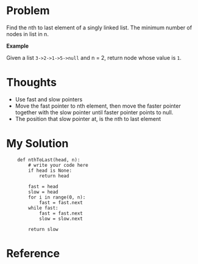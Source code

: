 # Problem

Find the nth to last element of a singly linked list.
The minimum number of nodes in list in n.

**Example**

Given a list ```3->2->1->5->null``` and n = 2, return node whose value is ```1```. 

# Thoughts

- Use fast and slow pointers
- Move the fast pointer to nth element, then move the faster pointer together with the slow pointer until faster pointer points to null.
- The position that slow pointer at, is the nth to last element

# My Solution

```
    def nthToLast(head, n):
        # write your code here
        if head is None:
            return head
        
        fast = head
        slow = head
        for i in range(0, n):
            fast = fast.next
        while fast:
            fast = fast.next
            slow = slow.next
        
        return slow
```

# Reference

